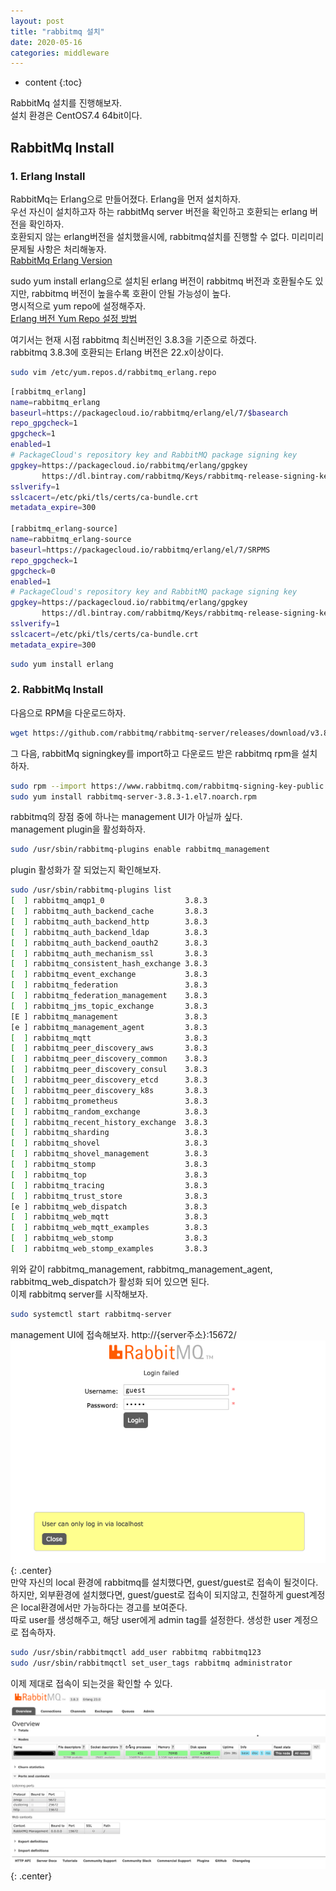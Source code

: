 ```yaml
---
layout: post
title: "rabbitmq 설치"
date: 2020-05-16
categories: middleware
---
```


* content
{:toc}

RabbitMq 설치를 진행해보자.  
설치 환경은 CentOS7.4 64bit이다.

## RabbitMq Install

### 1. Erlang Install

RabbitMq는 Erlang으로 만들어졌다. Erlang을 먼저 설치하자.  
우선 자신이 설치하고자 하는 rabbitMq server 버전을 확인하고 호환되는 erlang 버전을 확인하자.  
호환되지 않는 erlang버전을 설치했을시에, rabbitmq설치를 진행할 수 없다. 미리미리 문제될 사항은 처리해놓자.  
[RabbitMq Erlang Version](https://www.rabbitmq.com/which-erlang.html)

sudo yum install erlang으로 설치된 erlang 버전이 rabbitmq 버전과 호환될수도 있지만, rabbitmq 버전이 높을수록 호환이 안될 가능성이 높다.  
명시적으로 yum repo에 설정해주자.  
[Erlang 버전 Yum Repo 설정 방법](https://github.com/rabbitmq/erlang-rpm)

여기서는 현재 시점 rabbitmq 최신버전인 3.8.3을 기준으로 하겠다.  
rabbitmq 3.8.3에 호환되는 Erlang 버전은 22.x이상이다.

```bash
sudo vim /etc/yum.repos.d/rabbitmq_erlang.repo
```

```bash
[rabbitmq_erlang]
name=rabbitmq_erlang
baseurl=https://packagecloud.io/rabbitmq/erlang/el/7/$basearch
repo_gpgcheck=1
gpgcheck=1
enabled=1
# PackageCloud's repository key and RabbitMQ package signing key
gpgkey=https://packagecloud.io/rabbitmq/erlang/gpgkey
       https://dl.bintray.com/rabbitmq/Keys/rabbitmq-release-signing-key.asc
sslverify=1
sslcacert=/etc/pki/tls/certs/ca-bundle.crt
metadata_expire=300

[rabbitmq_erlang-source]
name=rabbitmq_erlang-source
baseurl=https://packagecloud.io/rabbitmq/erlang/el/7/SRPMS
repo_gpgcheck=1
gpgcheck=0
enabled=1
# PackageCloud's repository key and RabbitMQ package signing key
gpgkey=https://packagecloud.io/rabbitmq/erlang/gpgkey
       https://dl.bintray.com/rabbitmq/Keys/rabbitmq-release-signing-key.asc
sslverify=1
sslcacert=/etc/pki/tls/certs/ca-bundle.crt
metadata_expire=300
```

```bash
sudo yum install erlang
```

### 2. RabbitMq Install

다음으로 RPM을 다운로드하자.
```bash
wget https://github.com/rabbitmq/rabbitmq-server/releases/download/v3.8.3/rabbitmq-server-3.8.3-1.el7.noarch.rpm
```

그 다음, rabbitMq signingkey를 import하고 다운로드 받은 rabbitmq rpm을 설치하자.
```bash
sudo rpm --import https://www.rabbitmq.com/rabbitmq-signing-key-public.asc
sudo yum install rabbitmq-server-3.8.3-1.el7.noarch.rpm
```

rabbitmq의 장점 중에 하나는 management UI가 아닐까 싶다.  
management plugin을 활성화하자.
```bash
sudo /usr/sbin/rabbitmq-plugins enable rabbitmq_management
```
plugin 활성화가 잘 되었는지 확인해보자.
```bash
sudo /usr/sbin/rabbitmq-plugins list
[  ] rabbitmq_amqp1_0                  3.8.3
[  ] rabbitmq_auth_backend_cache       3.8.3
[  ] rabbitmq_auth_backend_http        3.8.3
[  ] rabbitmq_auth_backend_ldap        3.8.3
[  ] rabbitmq_auth_backend_oauth2      3.8.3
[  ] rabbitmq_auth_mechanism_ssl       3.8.3
[  ] rabbitmq_consistent_hash_exchange 3.8.3
[  ] rabbitmq_event_exchange           3.8.3
[  ] rabbitmq_federation               3.8.3
[  ] rabbitmq_federation_management    3.8.3
[  ] rabbitmq_jms_topic_exchange       3.8.3
[E ] rabbitmq_management               3.8.3
[e ] rabbitmq_management_agent         3.8.3
[  ] rabbitmq_mqtt                     3.8.3
[  ] rabbitmq_peer_discovery_aws       3.8.3
[  ] rabbitmq_peer_discovery_common    3.8.3
[  ] rabbitmq_peer_discovery_consul    3.8.3
[  ] rabbitmq_peer_discovery_etcd      3.8.3
[  ] rabbitmq_peer_discovery_k8s       3.8.3
[  ] rabbitmq_prometheus               3.8.3
[  ] rabbitmq_random_exchange          3.8.3
[  ] rabbitmq_recent_history_exchange  3.8.3
[  ] rabbitmq_sharding                 3.8.3
[  ] rabbitmq_shovel                   3.8.3
[  ] rabbitmq_shovel_management        3.8.3
[  ] rabbitmq_stomp                    3.8.3
[  ] rabbitmq_top                      3.8.3
[  ] rabbitmq_tracing                  3.8.3
[  ] rabbitmq_trust_store              3.8.3
[e ] rabbitmq_web_dispatch             3.8.3
[  ] rabbitmq_web_mqtt                 3.8.3
[  ] rabbitmq_web_mqtt_examples        3.8.3
[  ] rabbitmq_web_stomp                3.8.3
[  ] rabbitmq_web_stomp_examples       3.8.3
```
위와 같이 rabbitmq_management, rabbitmq_management_agent, rabbitmq_web_dispatch가 활성화 되어 있으면 된다.  
이제 rabbitmq server를 시작해보자.
```bash
sudo systemctl start rabbitmq-server
```

management UI에 접속해보자. http://{server주소}:15672/  
![_config.yml](/media/middleware/rabbitmq/rabbitmq_management1.png){: .center}  
만약 자신의 local 환경에 rabbitmq를 설치했다면, guest/guest로 접속이 될것이다.  
하지만, 외부환경에 설치했다면, guest/guest로 접속이 되지않고, 친절하게 guest계정은 local환경에서만 가능하다는 경고를 보여준다.  
따로 user를 생성해주고, 해당 user에게 admin tag를 설정한다. 
생성한 user 계정으로 접속하자.
```bash
sudo /usr/sbin/rabbitmqctl add_user rabbitmq rabbitmq123
sudo /usr/sbin/rabbitmqctl set_user_tags rabbitmq administrator
```

이제 제대로 접속이 되는것을 확인할 수 있다.  
![_config.yml](/media/middleware/rabbitmq/rabbitmq_management2.png){: .center}  
